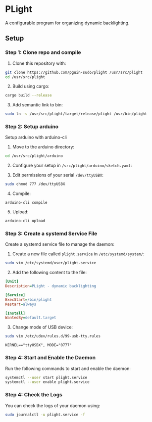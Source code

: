 # PLight

A configurable program for organizing dynamic backlighting.

## Setup

### Step 1: Clone repo and compile

1. Clone this repository with:
```bash
git clone https://github.com/pguin-sudo/plight /usr/src/plight
cd /usr/src/plight
```

2. Build using cargo:
```bash
cargo build --release
```

3. Add semantic link to bin:
```bash
sudo ln -s /usr/src/plight/target/release/plight /usr/bin/plight
```

### Step 2: Setup arduino

Setup arduino with arduino-cli

1. Move to the arduino directory:
```bash
cd /usr/src/plight/arduino
```

2. Configure your setup in `/src/plight/arduino/sketch.yaml`:

3. Edit permissions of your serial `/dev/ttyUSBX`:
```bash
sudo chmod 777 /dev/ttyUSBX 
```

4. Compile:
```bashr
arduino-cli compile 
```

5. Upload:
```bash
arduino-cli upload 
```

### Step 3: Create a systemd Service File
           
Create a systemd service file to manage the daemon:

1. Create a new file called `plight.service` in `/etc/systemd/system/`:

```bash
sudo vim /etc/systemd/user/plight.service
```

2. Add the following content to the file:

```ini
[Unit]
Description=PLight - dynamic backlighting

[Service]
ExecStart=/bin/plight
Restart=always

[Install]
WantedBy=default.target
```

3. Change mode of USB device:

```bash
sudo vim /etc/udev/rules.d/99-usb-tty.rules
```

```rules
KERNEL=="ttyUSBX", MODE="0777"
```

### Step 4: Start and Enable the Daemon

Run the following commands to start and enable the daemon:

```bash
systemctl --user start plight.service
systemctl --user enable plight.service
```

### Step 4: Check the Logs

You can check the logs of your daemon using:

```bash
sudo journalctl -u plight.service -f
```
